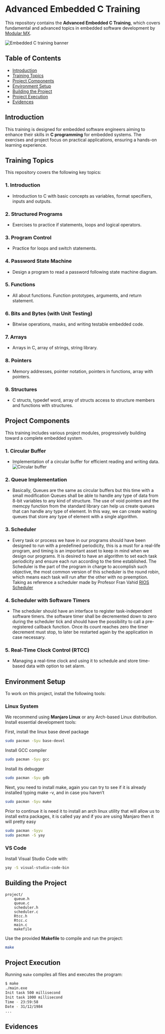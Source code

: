 # Advanced Embedded C Training

This repository contains the **Advanced Embedded C Training**, which covers fundamental and advanced topics in embedded software development by [Modular MX](https://www.linkedin.com/company/modular-mx/). 

![Embedded C training banner](https://github.com/yesustrasvina/Advanced-Embedded-C-Training/blob/main/Images/Advance_Embedded_C.png)

## Table of Contents
- [Introduction](#introduction)
- [Training Topics](#training-topics)
- [Project Components](#project-components)
- [Environment Setup](#environment-setup)
- [Building the Project](#building-the-project)
- [Project Execution](#project-execution)
- [Evidences](#evidences)

## Introduction
This training is designed for embedded software engineers aiming to enhance their skills in **C programming** for embedded systems. The exercises and project focus on practical applications, ensuring a hands-on learning experience.

## Training Topics
This repository covers the following key topics:

### 1. Introduction
   - Introduction to C with basic concepts as variables, format specifiers, inputs and outputs.

### 2. Structured Programs
   - Exercises to practice if statements, loops and logical operators.

### 3. Program Control
   - Practice for loops and switch statements.

### 4. Password State Machine
   - Design a program to read a password following state machine diagram.

### 5. Functions
   - All about functions. Function prototypes, arguments, and return statement.

### 6. Bits and Bytes (with Unit Testing)
   - Bitwise operations, masks, and writing testable embedded code.

### 7. Arrays
   - Arrays in C, array of strings, string library.

### 8. Pointers
   - Memory addresses, pointer notation, pointers in functions, array with pointers.

### 9. Structures
   - C structs, typedef word, array of structs access to structure members and functions with structures.

## Project Components
This training includes various project modules, progressively building toward a complete embedded system.

### 1. Circular Buffer
   - Implementation of a circular buffer for efficient reading and writing data.
   ![Circular buffer]()

### 2. Queue Implementation
   - Basically, Queues are the same as circular buffers but this time with a small modification Queues shall be able to handle any type of data from 8-bit variables to any     kind of structure.  The use of void pointers and the memcpy function from the standard library can help us create queues that can handle any type of element. In this way, we can create waiting queues that store any type of element with a single algorithm.

### 3. Scheduler
   - Every task or process we have in our programs should have been designed to run with a predefined periodicity, this is a must for a real-life program, and timing is an important asset to keep in mind when we design our programs. It is desired to have an algorithm to set each task periodicity and ensure each run according to the time established. The Scheduler is the part of the program in charge to accomplish such objective, the most common version of this scheduler is the round robin, which means each task will run after the other with no preemption.
   Taking as reference a scheduler made by Profesor Fran Vahid [RIOS Scheduler](https://www.cs.ucr.edu/~vahid/rios/)

### 4. Scheduler with Software Timers
   - The scheduler should have an interface to register task-independent software timers. the software timer shall be decremented down to zero during the scheduler tick and should have the possibility to call a pre-registered callback function. Once its count reaches zero the timer decrement must stop, to later be restarted again by the application in case necessary.

### 5. Real-Time Clock Control (RTCC)
   - Managing a real-time clock and using it to schedule and store time-based data with option to set alarm.

## Environment Setup
To work on this project, install the following tools:

### Linux System
We recommend using **Manjaro Linux** or any Arch-based Linux distribution. Install essential development tools:

First, install the linux base devel package
```sh
sudo pacman -Syu base-devel
```

Install GCC compiler
```sh
sudo pacman -Syu gcc
```

Install its debugger
```sh
sudo pacman -Syu gdb
```
Next, you need to install make, again you can try to see if it is already installed typing  make -v, and in case you haven’t
```sh
sudo pacman -Syu make
```

Prior to continue it is need it to install an arch linux utility that will allow us to install extra packages, it is called yay and if you are using Manjaro then it will pretty easy
```sh
sudo pacman -Syyu
sudo pacman -S yay
```

### VS Code
Install Visual Studio Code with:
```sh
yay -S visual-studio-code-bin
```

## Building the Project
```
project/
    queue.h
    queue.c
    scheduler.h
    scheduler.c
    Rtcc.h
    Rtcc.c
    main.c
    makefile
```

Use the provided **Makefile** to compile and run the project:
```sh
make
```

## Project Execution
Running `make` compiles all files and executes the program:
```sh
$ make
./main.exe
Init task 500 millisecond
Init task 1000 millisecond
Time - 23:59:58
Date - 31/12/1984
...
```

## Evidences

